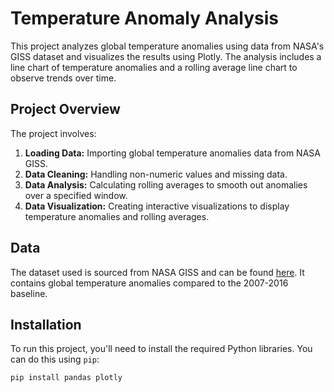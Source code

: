 # Temperature Anomaly Analysis

This project analyzes global temperature anomalies using data from NASA's GISS dataset and visualizes the results using Plotly. The analysis includes a line chart of temperature anomalies and a rolling average line chart to observe trends over time.

## Project Overview

The project involves:

1. **Loading Data:** Importing global temperature anomalies data from NASA GISS.
2. **Data Cleaning:** Handling non-numeric values and missing data.
3. **Data Analysis:** Calculating rolling averages to smooth out anomalies over a specified window.
4. **Data Visualization:** Creating interactive visualizations to display temperature anomalies and rolling averages.

## Data

The dataset used is sourced from NASA GISS and can be found [here](https://data.giss.nasa.gov/gistemp/tabledata_v4/T_AIRS/GLB.Ts+dSST.csv). It contains global temperature anomalies compared to the 2007-2016 baseline.

## Installation

To run this project, you'll need to install the required Python libraries. You can do this using `pip`:

```bash
pip install pandas plotly
